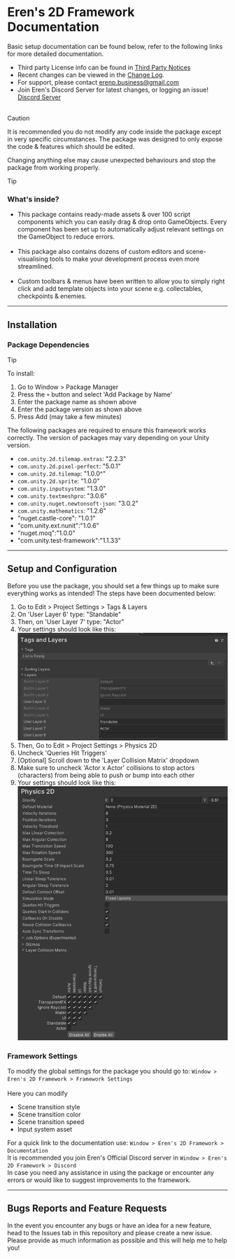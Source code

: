 # Eren's 2D Framework Documentation

Basic setup documentation can be found below, refer to the following links for more detailed documentation.
 - Third party License info can be found in [Third Party Notices](Third%20Party%20Notices.md)
 - Recent changes can be viewed in the [Change Log](CHANGELOG.md).
 - For support, please contact <u>[erenp.business@gmail.com](https://erenp.business@gmail.com)</u>
 - Join Eren's Discord Server for latest changes, or logging an issue! [Discord Server](https://discord.com/invite/K4fQ6s82Q4)
<br><br>

> [!CAUTION]
> It is recommended you do not modify any code inside the package except in very specific circumstances. The package was designed to only expose the code & features which should be edited.
>
> Changing anything else may cause unexpected behaviours and stop the package from working properly.

> [!tip]
>### What's inside?
>- This package contains ready-made assets & over 100 script components 
which you can easily drag & drop onto GameObjects. Every component has been set up to
automatically adjust relevant settings on the GameObject to reduce errors.
<br><br>
>- This package also contains dozens of custom editors and scene-visualising tools
to make your development process even more streamlined.
<br><br>
>- Custom toolbars & menus have been written to allow you to simply right click and add
template objects into your scene e.g. collectables, checkpoints & enemies.

---

## Installation
### Package Dependencies
> [!TIP]
> To install:
> 1. Go to Window > Package Manager
> 2. Press the `+` button and select 'Add Package by Name'
> 3. Enter the package name as shown above
> 4. Enter the package version as shown above
> 5. Press Add (may take a few minutes)

The following packages are required to ensure this framework works correctly. The version of packages may vary depending on your Unity version.
- `com.unity.2d.tilemap.extras`: "2.2.3"
- `com.unity.2d.pixel-perfect`: "5.0.1"
- `com.unity.2d.tilemap`: "1.0.0^"
- `com.unity.2d.sprite`: "1.0.0"
- `com.unity.inputsystem`: "1.3.0"
- `com.unity.textmeshpro`: "3.0.6"
- `com.unity.nuget.newtonsoft-json`: "3.0.2"
- `com.unity.mathematics`: "1.2.6"
- "nuget.castle-core": "1.0.1"
- "com.unity.ext.nunit":"1.0.6"
- "nuget.moq":"1.0.0"
- "com.unity.test-framework":"1.1.33"

---

## Setup and Configuration

Before you use the package, you should set a few things up to make sure everything works as intended! The steps have been documented below:
1. Go to Edit > Project Settings > Tags & Layers
2. On 'User Layer 6' type: "Standable"
3. Then, on 'User Layer 7' type: "Actor"
4. Your settings should look like this:
   ![alt text](/Resources/tagsLayers.png)
5. Then, Go to Edit > Project Settings > Physics 2D
6. Uncheck 'Queries Hit Triggers'
7. [Optional] Scroll down to the 'Layer Collision Matrix' dropdown
8. Make sure to uncheck 'Actor x Actor' collisions to stop actors (characters) from being able to push or bump into each other
9. Your settings should look like this:
    ![alt text](/Resources/physics2D.png)

### Framework Settings
To modify the global settings for the package you should go to: `Window > Eren's 2D Framework > Framework Settings`
<br><br>
Here you can modify 
- Scene transition style
- Scene transition color
- Scene transition speed
- Input system asset

For a quick link to the documentation use: `Window > Eren's 2D Framework > Documentation`
<br>
It is recommended you join Eren's Official Discord server in `Window > Eren's 2D Framework > Discord`
<br> In case you need any assistance in using the package 
or encounter any errors or would like to suggest improvements to the framework.

---

## Bugs Reports and Feature Requests

In the event you encounter any bugs or have an idea for a new feature, head to the Issues tab in this repository and please create a new issue. Please provide as much information as possible and this will help me to help you!
